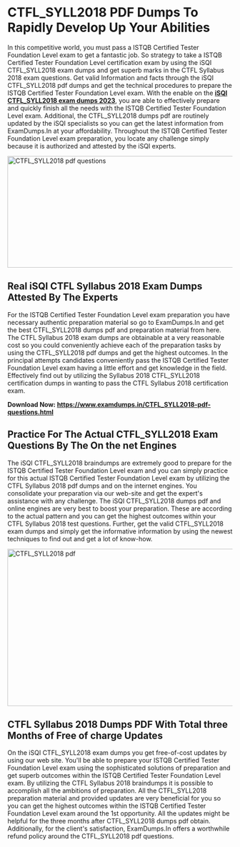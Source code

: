 <h1><strong>CTFL_SYLL2018 PDF Dumps To Rapidly Develop Up Your Abilities</strong></h1>
<p>In this competitive world, you must pass a ISTQB Certified Tester Foundation Level exam to get a fantastic job. So strategy to take a ISTQB Certified Tester Foundation Level certification exam by using the iSQI CTFL_SYLL2018 exam dumps and get superb marks in the CTFL Syllabus 2018 exam questions. Get valid Information and facts through the iSQI CTFL_SYLL2018 pdf dumps and get the technical procedures to prepare the ISTQB Certified Tester Foundation Level exam. With the enable on the <strong><a href="https://www.examdumps.in/CTFL_SYLL2018-pdf-questions.html">iSQI CTFL_SYLL2018 exam dumps 2023</a></strong>, you are able to effectively prepare and quickly finish all the needs with the ISTQB Certified Tester Foundation Level exam. Additional, the CTFL_SYLL2018 dumps pdf are routinely updated by the iSQI specialists so you can get the latest information from ExamDumps.In at your affordability. Throughout the ISTQB Certified Tester Foundation Level exam preparation, you locate any challenge simply because it is authorized and attested by the iSQI experts.</p>
<p><img src="https://i.ibb.co/zxJwW90/Copy-of-Online-Classes-Twitter-header-post-Made-with-Poster-My-Wall-1.png" alt="CTFL_SYLL2018 pdf questions" width="750" height="250" /></p>
<h2><strong>Real iSQI CTFL Syllabus 2018 Exam Dumps Attested By The Experts</strong></h2>
<p>For the ISTQB Certified Tester Foundation Level exam preparation you have necessary authentic preparation material so go to ExamDumps.In and get the best CTFL_SYLL2018 dumps pdf and preparation material from here. The CTFL Syllabus 2018 exam dumps are obtainable at a very reasonable cost so you could conveniently achieve each of the preparation tasks by using the CTFL_SYLL2018 pdf dumps and get the highest outcomes. In the principal attempts candidates conveniently pass the ISTQB Certified Tester Foundation Level exam having a little effort and get knowledge in the field. Effectively find out by utilizing the Syllabus 2018 CTFL_SYLL2018 certification dumps in wanting to pass the CTFL Syllabus 2018 certification exam.</p>
<p><strong>Download Now:&nbsp;<a href="https://www.examdumps.in/CTFL_SYLL2018-pdf-questions.html">https://www.examdumps.in/CTFL_SYLL2018-pdf-questions.html</a></strong></p>
<h2><strong>Practice For The Actual CTFL_SYLL2018 Exam Questions By The On the net Engines</strong></h2>
<p>The iSQI CTFL_SYLL2018 braindumps are extremely good to prepare for the ISTQB Certified Tester Foundation Level exam and you can simply practice for this actual ISTQB Certified Tester Foundation Level exam by utilizing the CTFL Syllabus 2018 pdf dumps and on the internet engines. You consolidate your preparation via our web-site and get the expert's assistance with any challenge. The iSQI CTFL_SYLL2018 dumps pdf and online engines are very best to boost your preparation. These are according to the actual pattern and you can get the highest outcomes within your CTFL Syllabus 2018 test questions. Further, get the valid CTFL_SYLL2018 exam dumps and simply get the informative information by using the newest techniques to find out and get a lot of know-how.</p>
<p><a href="https://www.examdumps.in/CTFL_SYLL2018-pdf-questions.html"><img src="https://i.ibb.co/QkNtdwY/Copy-of-Zoom-Online-Classes-Facebook-Share-Po-Made-with-Poster-My-Wall-1.jpg" alt="CTFL_SYLL2018 pdf" width="670" height="352" /></a></p>
<h2><strong>CTFL Syllabus 2018 Dumps PDF With Total three Months of Free of charge Updates</strong></h2>
<p>On the iSQI CTFL_SYLL2018 exam dumps you get free-of-cost updates by using our web site. You'll be able to prepare your ISTQB Certified Tester Foundation Level exam using the sophisticated solutions of preparation and get superb outcomes within the ISTQB Certified Tester Foundation Level exam. By utilizing the CTFL Syllabus 2018 braindumps it is possible to accomplish all the ambitions of preparation. All the CTFL_SYLL2018 preparation material and provided updates are very beneficial for you so you can get the highest outcomes within the ISTQB Certified Tester Foundation Level exam around the 1st opportunity. All the updates might be helpful for the three months after CTFL_SYLL2018 dumps pdf obtain. Additionally, for the client's satisfaction, ExamDumps.In offers a worthwhile refund policy around the CTFL_SYLL2018 pdf questions.</p>

